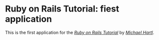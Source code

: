 # Ruby on Rails Tutorial: fiest application

This is the first application for the [*Ruby on Rails Tutorial*](http://railstutorial.org) by [*Michael Hartl*](http://michaelhartl.com/).
